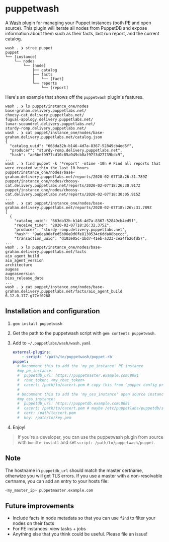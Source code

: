 # puppetwash

A [Wash](https://puppetlabs.github.io/wash/) plugin for managing your Puppet instances
(both PE and open source). This plugin will iterate all nodes from PuppetDB and expose
information about them such as their facts, last run report, and the current catalog.

```
wash . ❯ stree puppet
puppet
└── [instance]
    └── nodes
        └── [node]
            ├── catalog
            ├── facts
            │   └── [fact]
            └── reports
                └── [report]
```

Here's an example that shows off the `puppetwash` plugin's features.

```
wash . ❯ ls puppet/instance_one/nodes
base-graham.delivery.puppetlabs.net/
choosy-cat.delivery.puppetlabs.net/
fugual-apology.delivery.puppetlabs.net/
lunar-scoundrel.delivery.puppetlabs.net/
sturdy-romp.delivery.puppetlabs.net/
wash . ❯ cat puppet/instance_one/nodes/base-graham.delivery.puppetlabs.net/catalog.json
{
  "catalog_uuid": "663da32b-b146-4d7a-8367-52849cb4ed5f",
  "producer": "sturdy-romp.delivery.puppetlabs.net",
  "hash": "ae8bef9977cd10c85a949cb8af97f3d27739bdc9",
...
wash . ❯ find puppet -k '*report' -mtime -10h # Find all reports that were created within the last 10 hours
puppet/instance_one/nodes/base-graham.delivery.puppetlabs.net/reports/2020-02-07T18:26:31.789Z
puppet/instance_one/nodes/choosy-cat.delivery.puppetlabs.net/reports/2020-02-07T18:26:30.917Z
puppet/instance_one/nodes/choosy-cat.delivery.puppetlabs.net/reports/2020-02-07T18:30:05.915Z
...
wash . ❯ cat puppet/instance_one/nodes/base-graham.delivery.puppetlabs.net/reports/2020-02-07T18\:26\:31.789Z
[
  {
    "catalog_uuid": "663da32b-b146-4d7a-8367-52849cb4ed5f",
    "receive_time": "2020-02-07T18:26:32.375Z",
    "producer": "sturdy-romp.delivery.puppetlabs.net",
    "hash": "9a0ea00afed5b00e0d6fe8130534c6dda08beccc",
    "transaction_uuid": "d103e05c-1bd7-41eb-a333-cea4fb26fd57",
...
wash . ❯ ls puppet/instance_one/nodes/base-graham.delivery.puppetlabs.net/facts
aio_agent_build
aio_agent_version
architecture
augeas
augeasversion
bios_release_date
...
wash . ❯ cat puppet/instance_one/nodes/base-graham.delivery.puppetlabs.net/facts/aio_agent_build
6.12.0.177.g77ef0268
```

## Installation and configuration

1. `gem install puppetwash`
2. Get the path to the puppetwash script with `gem contents puppetwash`.
3. Add to `~/.puppetlabs/wash/wash.yaml`

    ```yaml
    external-plugins:
        - script: '/path/to/puppetwash/puppet.rb'
    puppet:
      # Uncomment this to add the 'my_pe_instance' PE instance
      #my_pe_instance:
      #  puppetdb_url: https://puppetmaster.example.com:8081
      #  rbac_token: <my_rbac_token>
      #  cacert: /path/to/cacert.pem # copy this from `puppet config print localcacert` on the master
      #
      # Uncomment this to add the 'my_oss_instance' open source instance
      #my_oss_instance:
      #  puppetdb_url: https://puppetdb.example.com:8081
      #  cacert: /path/to/cacert.pem # maybe /etc/puppetlabs/puppetdb/ssl/certs/ca.pem
      #  cert: /path/to/cert.pem
      #  key: /path/to/key.pem
    ```
4. Enjoy!

> If you're a developer, you can use the puppetwash plugin from source with `bundle install` and set `script: /path/to/puppetwash/puppet`.

## Note

The hostname in `puppetdb_url` should match the master certname, otherwize you will get TLS errors. If you use a master with a non-resolvable certname, you can add an entry to your hosts file:
```bash
<my_master_ip> puppetmaster.example.com
```

## Future improvements

* Include facts in node metadata so that you can use `find` to filter your nodes on their facts
* For PE instances: view tasks + jobs
* Anything else that you think could be useful. Please file an issue!
